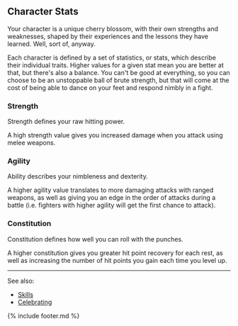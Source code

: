 ## Character Stats

Your character is a unique cherry blossom, with their own strengths and weaknesses, shaped by their experiences and the lessons they have learned. Well, sort of, anyway. 

Each character is defined by a set of statistics, or stats, which describe their individual traits. Higher values for a given stat mean you are better at that, but there's also a balance. You can't be good at everything, so you can choose to be an unstoppable ball of brute strength, but that will come at the cost of being able to dance on your feet and respond nimbly in a fight. 

### Strength
Strength defines your raw hitting power.

A high strength value gives you increased damage when you attack using melee weapons.

### Agility
Ability describes your nimbleness and dexterity.

A higher agility value translates to more damaging attacks with ranged weapons, as well as giving you an edge in the order of attacks during a battle (i.e. fighters with higher agility will get the first chance to attack).

### Constitution
Constitution defines how well you can roll with the punches.

A higher constitution gives you greater hit point recovery for each rest, as well as increasing the number of hit points you gain each time you level up.


---

See also:
 - [Skills](../locations/trade_school/study.md)
 - [Celebrating](celebrating.md)

{% include footer.md %}
